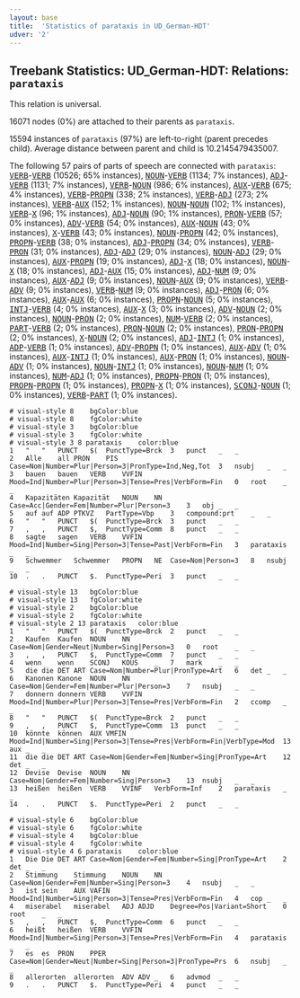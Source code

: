 ```yaml
---
layout: base
title:  'Statistics of parataxis in UD_German-HDT'
udver: '2'
---
```


## Treebank Statistics: UD_German-HDT: Relations: `parataxis`

This relation is universal.

16071 nodes (0%) are attached to their parents as `parataxis`.

15594 instances of `parataxis` (97%) are left-to-right (parent precedes child).
Average distance between parent and child is 10.2145479435007.

The following 57 pairs of parts of speech are connected with `parataxis`: <tt><a href="de_hdt-pos-VERB.html">VERB</a></tt>-<tt><a href="de_hdt-pos-VERB.html">VERB</a></tt> (10526; 65% instances), <tt><a href="de_hdt-pos-NOUN.html">NOUN</a></tt>-<tt><a href="de_hdt-pos-VERB.html">VERB</a></tt> (1134; 7% instances), <tt><a href="de_hdt-pos-ADJ.html">ADJ</a></tt>-<tt><a href="de_hdt-pos-VERB.html">VERB</a></tt> (1131; 7% instances), <tt><a href="de_hdt-pos-VERB.html">VERB</a></tt>-<tt><a href="de_hdt-pos-NOUN.html">NOUN</a></tt> (986; 6% instances), <tt><a href="de_hdt-pos-AUX.html">AUX</a></tt>-<tt><a href="de_hdt-pos-VERB.html">VERB</a></tt> (675; 4% instances), <tt><a href="de_hdt-pos-VERB.html">VERB</a></tt>-<tt><a href="de_hdt-pos-PROPN.html">PROPN</a></tt> (338; 2% instances), <tt><a href="de_hdt-pos-VERB.html">VERB</a></tt>-<tt><a href="de_hdt-pos-ADJ.html">ADJ</a></tt> (273; 2% instances), <tt><a href="de_hdt-pos-VERB.html">VERB</a></tt>-<tt><a href="de_hdt-pos-AUX.html">AUX</a></tt> (152; 1% instances), <tt><a href="de_hdt-pos-NOUN.html">NOUN</a></tt>-<tt><a href="de_hdt-pos-NOUN.html">NOUN</a></tt> (102; 1% instances), <tt><a href="de_hdt-pos-VERB.html">VERB</a></tt>-<tt><a href="de_hdt-pos-X.html">X</a></tt> (96; 1% instances), <tt><a href="de_hdt-pos-ADJ.html">ADJ</a></tt>-<tt><a href="de_hdt-pos-NOUN.html">NOUN</a></tt> (90; 1% instances), <tt><a href="de_hdt-pos-PRON.html">PRON</a></tt>-<tt><a href="de_hdt-pos-VERB.html">VERB</a></tt> (57; 0% instances), <tt><a href="de_hdt-pos-ADV.html">ADV</a></tt>-<tt><a href="de_hdt-pos-VERB.html">VERB</a></tt> (54; 0% instances), <tt><a href="de_hdt-pos-AUX.html">AUX</a></tt>-<tt><a href="de_hdt-pos-NOUN.html">NOUN</a></tt> (43; 0% instances), <tt><a href="de_hdt-pos-X.html">X</a></tt>-<tt><a href="de_hdt-pos-VERB.html">VERB</a></tt> (43; 0% instances), <tt><a href="de_hdt-pos-NOUN.html">NOUN</a></tt>-<tt><a href="de_hdt-pos-PROPN.html">PROPN</a></tt> (42; 0% instances), <tt><a href="de_hdt-pos-PROPN.html">PROPN</a></tt>-<tt><a href="de_hdt-pos-VERB.html">VERB</a></tt> (38; 0% instances), <tt><a href="de_hdt-pos-ADJ.html">ADJ</a></tt>-<tt><a href="de_hdt-pos-PROPN.html">PROPN</a></tt> (34; 0% instances), <tt><a href="de_hdt-pos-VERB.html">VERB</a></tt>-<tt><a href="de_hdt-pos-PRON.html">PRON</a></tt> (31; 0% instances), <tt><a href="de_hdt-pos-ADJ.html">ADJ</a></tt>-<tt><a href="de_hdt-pos-ADJ.html">ADJ</a></tt> (29; 0% instances), <tt><a href="de_hdt-pos-NOUN.html">NOUN</a></tt>-<tt><a href="de_hdt-pos-ADJ.html">ADJ</a></tt> (29; 0% instances), <tt><a href="de_hdt-pos-AUX.html">AUX</a></tt>-<tt><a href="de_hdt-pos-PROPN.html">PROPN</a></tt> (19; 0% instances), <tt><a href="de_hdt-pos-ADJ.html">ADJ</a></tt>-<tt><a href="de_hdt-pos-X.html">X</a></tt> (18; 0% instances), <tt><a href="de_hdt-pos-NOUN.html">NOUN</a></tt>-<tt><a href="de_hdt-pos-X.html">X</a></tt> (18; 0% instances), <tt><a href="de_hdt-pos-ADJ.html">ADJ</a></tt>-<tt><a href="de_hdt-pos-AUX.html">AUX</a></tt> (15; 0% instances), <tt><a href="de_hdt-pos-ADJ.html">ADJ</a></tt>-<tt><a href="de_hdt-pos-NUM.html">NUM</a></tt> (9; 0% instances), <tt><a href="de_hdt-pos-AUX.html">AUX</a></tt>-<tt><a href="de_hdt-pos-ADJ.html">ADJ</a></tt> (9; 0% instances), <tt><a href="de_hdt-pos-NOUN.html">NOUN</a></tt>-<tt><a href="de_hdt-pos-AUX.html">AUX</a></tt> (9; 0% instances), <tt><a href="de_hdt-pos-VERB.html">VERB</a></tt>-<tt><a href="de_hdt-pos-ADV.html">ADV</a></tt> (9; 0% instances), <tt><a href="de_hdt-pos-VERB.html">VERB</a></tt>-<tt><a href="de_hdt-pos-NUM.html">NUM</a></tt> (9; 0% instances), <tt><a href="de_hdt-pos-ADJ.html">ADJ</a></tt>-<tt><a href="de_hdt-pos-PRON.html">PRON</a></tt> (6; 0% instances), <tt><a href="de_hdt-pos-AUX.html">AUX</a></tt>-<tt><a href="de_hdt-pos-AUX.html">AUX</a></tt> (6; 0% instances), <tt><a href="de_hdt-pos-PROPN.html">PROPN</a></tt>-<tt><a href="de_hdt-pos-NOUN.html">NOUN</a></tt> (5; 0% instances), <tt><a href="de_hdt-pos-INTJ.html">INTJ</a></tt>-<tt><a href="de_hdt-pos-VERB.html">VERB</a></tt> (4; 0% instances), <tt><a href="de_hdt-pos-AUX.html">AUX</a></tt>-<tt><a href="de_hdt-pos-X.html">X</a></tt> (3; 0% instances), <tt><a href="de_hdt-pos-ADV.html">ADV</a></tt>-<tt><a href="de_hdt-pos-NOUN.html">NOUN</a></tt> (2; 0% instances), <tt><a href="de_hdt-pos-NOUN.html">NOUN</a></tt>-<tt><a href="de_hdt-pos-PRON.html">PRON</a></tt> (2; 0% instances), <tt><a href="de_hdt-pos-NUM.html">NUM</a></tt>-<tt><a href="de_hdt-pos-VERB.html">VERB</a></tt> (2; 0% instances), <tt><a href="de_hdt-pos-PART.html">PART</a></tt>-<tt><a href="de_hdt-pos-VERB.html">VERB</a></tt> (2; 0% instances), <tt><a href="de_hdt-pos-PRON.html">PRON</a></tt>-<tt><a href="de_hdt-pos-NOUN.html">NOUN</a></tt> (2; 0% instances), <tt><a href="de_hdt-pos-PRON.html">PRON</a></tt>-<tt><a href="de_hdt-pos-PROPN.html">PROPN</a></tt> (2; 0% instances), <tt><a href="de_hdt-pos-X.html">X</a></tt>-<tt><a href="de_hdt-pos-NOUN.html">NOUN</a></tt> (2; 0% instances), <tt><a href="de_hdt-pos-ADJ.html">ADJ</a></tt>-<tt><a href="de_hdt-pos-INTJ.html">INTJ</a></tt> (1; 0% instances), <tt><a href="de_hdt-pos-ADP.html">ADP</a></tt>-<tt><a href="de_hdt-pos-VERB.html">VERB</a></tt> (1; 0% instances), <tt><a href="de_hdt-pos-ADV.html">ADV</a></tt>-<tt><a href="de_hdt-pos-PROPN.html">PROPN</a></tt> (1; 0% instances), <tt><a href="de_hdt-pos-AUX.html">AUX</a></tt>-<tt><a href="de_hdt-pos-ADV.html">ADV</a></tt> (1; 0% instances), <tt><a href="de_hdt-pos-AUX.html">AUX</a></tt>-<tt><a href="de_hdt-pos-INTJ.html">INTJ</a></tt> (1; 0% instances), <tt><a href="de_hdt-pos-AUX.html">AUX</a></tt>-<tt><a href="de_hdt-pos-PRON.html">PRON</a></tt> (1; 0% instances), <tt><a href="de_hdt-pos-NOUN.html">NOUN</a></tt>-<tt><a href="de_hdt-pos-ADV.html">ADV</a></tt> (1; 0% instances), <tt><a href="de_hdt-pos-NOUN.html">NOUN</a></tt>-<tt><a href="de_hdt-pos-INTJ.html">INTJ</a></tt> (1; 0% instances), <tt><a href="de_hdt-pos-NOUN.html">NOUN</a></tt>-<tt><a href="de_hdt-pos-NUM.html">NUM</a></tt> (1; 0% instances), <tt><a href="de_hdt-pos-NUM.html">NUM</a></tt>-<tt><a href="de_hdt-pos-ADJ.html">ADJ</a></tt> (1; 0% instances), <tt><a href="de_hdt-pos-PROPN.html">PROPN</a></tt>-<tt><a href="de_hdt-pos-PRON.html">PRON</a></tt> (1; 0% instances), <tt><a href="de_hdt-pos-PROPN.html">PROPN</a></tt>-<tt><a href="de_hdt-pos-PROPN.html">PROPN</a></tt> (1; 0% instances), <tt><a href="de_hdt-pos-PROPN.html">PROPN</a></tt>-<tt><a href="de_hdt-pos-X.html">X</a></tt> (1; 0% instances), <tt><a href="de_hdt-pos-SCONJ.html">SCONJ</a></tt>-<tt><a href="de_hdt-pos-NOUN.html">NOUN</a></tt> (1; 0% instances), <tt><a href="de_hdt-pos-VERB.html">VERB</a></tt>-<tt><a href="de_hdt-pos-PART.html">PART</a></tt> (1; 0% instances).


~~~ conllu
# visual-style 8	bgColor:blue
# visual-style 8	fgColor:white
# visual-style 3	bgColor:blue
# visual-style 3	fgColor:white
# visual-style 3 8 parataxis	color:blue
1	"	"	PUNCT	$(	PunctType=Brck	3	punct	_	_
2	Alle	all	PRON	PIS	Case=Nom|Number=Plur|Person=3|PronType=Ind,Neg,Tot	3	nsubj	_	_
3	bauen	bauen	VERB	VVFIN	Mood=Ind|Number=Plur|Person=3|Tense=Pres|VerbForm=Fin	0	root	_	_
4	Kapazitäten	Kapazität	NOUN	NN	Case=Acc|Gender=Fem|Number=Plur|Person=3	3	obj	_	_
5	auf	auf	ADP	PTKVZ	PartType=Vbp	3	compound:prt	_	_
6	"	"	PUNCT	$(	PunctType=Brck	3	punct	_	_
7	,	,	PUNCT	$,	PunctType=Comm	8	punct	_	_
8	sagte	sagen	VERB	VVFIN	Mood=Ind|Number=Sing|Person=3|Tense=Past|VerbForm=Fin	3	parataxis	_	_
9	Schwemmer	Schwemmer	PROPN	NE	Case=Nom|Person=3	8	nsubj	_	_
10	.	.	PUNCT	$.	PunctType=Peri	3	punct	_	_

~~~


~~~ conllu
# visual-style 13	bgColor:blue
# visual-style 13	fgColor:white
# visual-style 2	bgColor:blue
# visual-style 2	fgColor:white
# visual-style 2 13 parataxis	color:blue
1	"	"	PUNCT	$(	PunctType=Brck	2	punct	_	_
2	Kaufen	Kaufen	NOUN	NN	Case=Nom|Gender=Neut|Number=Sing|Person=3	0	root	_	_
3	,	,	PUNCT	$,	PunctType=Comm	7	punct	_	_
4	wenn	wenn	SCONJ	KOUS	_	7	mark	_	_
5	die	die	DET	ART	Case=Nom|Number=Plur|PronType=Art	6	det	_	_
6	Kanonen	Kanone	NOUN	NN	Case=Nom|Gender=Fem|Number=Plur|Person=3	7	nsubj	_	_
7	donnern	donnern	VERB	VVFIN	Mood=Ind|Number=Plur|Person=3|Tense=Pres|VerbForm=Fin	2	ccomp	_	_
8	"	"	PUNCT	$(	PunctType=Brck	2	punct	_	_
9	,	,	PUNCT	$,	PunctType=Comm	13	punct	_	_
10	könnte	können	AUX	VMFIN	Mood=Ind|Number=Sing|Person=3|Tense=Pres|VerbForm=Fin|VerbType=Mod	13	aux	_	_
11	die	die	DET	ART	Case=Nom|Gender=Fem|Number=Sing|PronType=Art	12	det	_	_
12	Devise	Devise	NOUN	NN	Case=Nom|Gender=Fem|Number=Sing|Person=3	13	nsubj	_	_
13	heißen	heißen	VERB	VVINF	VerbForm=Inf	2	parataxis	_	_
14	.	.	PUNCT	$.	PunctType=Peri	2	punct	_	_

~~~


~~~ conllu
# visual-style 6	bgColor:blue
# visual-style 6	fgColor:white
# visual-style 4	bgColor:blue
# visual-style 4	fgColor:white
# visual-style 4 6 parataxis	color:blue
1	Die	Die	DET	ART	Case=Nom|Gender=Fem|Number=Sing|PronType=Art	2	det	_	_
2	Stimmung	Stimmung	NOUN	NN	Case=Nom|Gender=Fem|Number=Sing|Person=3	4	nsubj	_	_
3	ist	sein	AUX	VAFIN	Mood=Ind|Number=Sing|Person=3|Tense=Pres|VerbForm=Fin	4	cop	_	_
4	miserabel	miserabel	ADJ	ADJD	Degree=Pos|Variant=Short	0	root	_	_
5	,	,	PUNCT	$,	PunctType=Comm	6	punct	_	_
6	heißt	heißen	VERB	VVFIN	Mood=Ind|Number=Sing|Person=3|Tense=Pres|VerbForm=Fin	4	parataxis	_	_
7	es	es	PRON	PPER	Case=Nom|Gender=Neut|Number=Sing|Person=3|PronType=Prs	6	nsubj	_	_
8	allerorten	allerorten	ADV	ADV	_	6	advmod	_	_
9	.	.	PUNCT	$.	PunctType=Peri	4	punct	_	_

~~~


